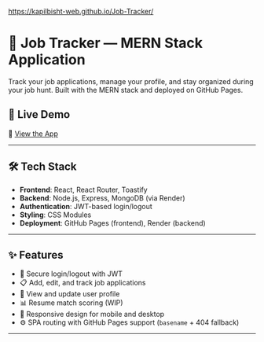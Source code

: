 https://kapilbisht-web.github.io/Job-Tracker/

# 💼 Job Tracker — MERN Stack Application

Track your job applications, manage your profile, and stay organized during your job hunt. Built with the MERN stack and deployed on GitHub Pages.

## 🚀 Live Demo
🔗 [View the App](https://kapilbisht-web.github.io/Job-Tracker)

---

## 🛠️ Tech Stack

- **Frontend**: React, React Router, Toastify
- **Backend**: Node.js, Express, MongoDB (via Render)
- **Authentication**: JWT-based login/logout
- **Styling**: CSS Modules
- **Deployment**: GitHub Pages (frontend), Render (backend)

---

## ✨ Features

- 🔐 Secure login/logout with JWT
- 📋 Add, edit, and track job applications
- 👤 View and update user profile
- 📊 Resume match scoring (WIP)
- 📱 Responsive design for mobile and desktop
- ⚙️ SPA routing with GitHub Pages support (`basename` + 404 fallback)

---




